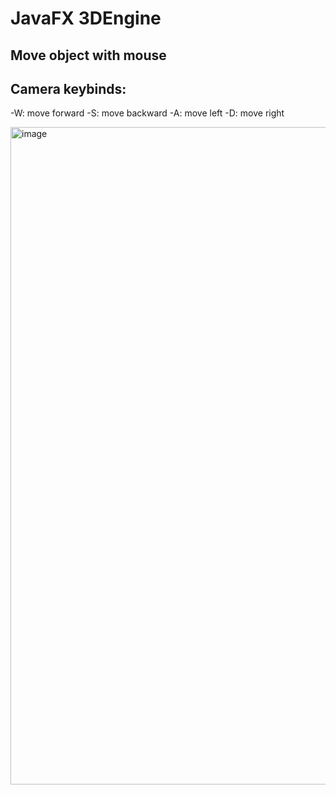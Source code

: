 # JavaFX 3DEngine

## Move object with mouse
## Camera keybinds:
-W: move forward
-S: move backward
-A: move left
-D: move right

<img width="1052" alt="image" src="https://user-images.githubusercontent.com/33607859/226706452-f4bc1b95-050f-4ffd-9624-1759c7476d14.png">

